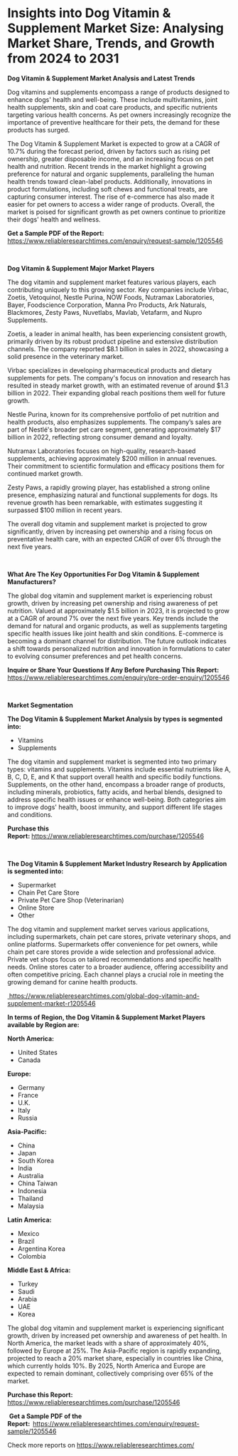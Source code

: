 <p><h1>Insights into Dog Vitamin & Supplement Market Size: Analysing Market Share, Trends, and Growth from 2024 to 2031</h1></p><p><strong>Dog Vitamin & Supplement Market Analysis and Latest Trends</strong></p>
<p><p>Dog vitamins and supplements encompass a range of products designed to enhance dogs' health and well-being. These include multivitamins, joint health supplements, skin and coat care products, and specific nutrients targeting various health concerns. As pet owners increasingly recognize the importance of preventive healthcare for their pets, the demand for these products has surged.</p><p>The Dog Vitamin & Supplement Market is expected to grow at a CAGR of 10.7% during the forecast period, driven by factors such as rising pet ownership, greater disposable income, and an increasing focus on pet health and nutrition. Recent trends in the market highlight a growing preference for natural and organic supplements, paralleling the human health trends toward clean-label products. Additionally, innovations in product formulations, including soft chews and functional treats, are capturing consumer interest. The rise of e-commerce has also made it easier for pet owners to access a wider range of products. Overall, the market is poised for significant growth as pet owners continue to prioritize their dogs' health and wellness.</p></p>
<p><strong>Get a Sample PDF of the Report:&nbsp;</strong> <a href="https://www.reliableresearchtimes.com/enquiry/request-sample/1205546?utm_campaign=1940&utm_medium=2&utm_source=Github&utm_content=ia&utm_term=31122024&utm_id=dog-vitamin-supplement">https://www.reliableresearchtimes.com/enquiry/request-sample/1205546</a></p>
<p>&nbsp;</p>
<p><strong>Dog Vitamin & Supplement Major Market Players</strong></p>
<p><p>The dog vitamin and supplement market features various players, each contributing uniquely to this growing sector. Key companies include Virbac, Zoetis, Vetoquinol, Nestle Purina, NOW Foods, Nutramax Laboratories, Bayer, Foodscience Corporation, Manna Pro Products, Ark Naturals, Blackmores, Zesty Paws, Nuvetlabs, Mavlab, Vetafarm, and Nupro Supplements.</p><p>Zoetis, a leader in animal health, has been experiencing consistent growth, primarily driven by its robust product pipeline and extensive distribution channels. The company reported $8.1 billion in sales in 2022, showcasing a solid presence in the veterinary market.</p><p>Virbac specializes in developing pharmaceutical products and dietary supplements for pets. The company's focus on innovation and research has resulted in steady market growth, with an estimated revenue of around $1.3 billion in 2022. Their expanding global reach positions them well for future growth.</p><p>Nestle Purina, known for its comprehensive portfolio of pet nutrition and health products, also emphasizes supplements. The company’s sales are part of Nestlé's broader pet care segment, generating approximately $17 billion in 2022, reflecting strong consumer demand and loyalty.</p><p>Nutramax Laboratories focuses on high-quality, research-based supplements, achieving approximately $200 million in annual revenues. Their commitment to scientific formulation and efficacy positions them for continued market growth.</p><p>Zesty Paws, a rapidly growing player, has established a strong online presence, emphasizing natural and functional supplements for dogs. Its revenue growth has been remarkable, with estimates suggesting it surpassed $100 million in recent years.</p><p>The overall dog vitamin and supplement market is projected to grow significantly, driven by increasing pet ownership and a rising focus on preventative health care, with an expected CAGR of over 6% through the next five years.</p></p>
<p>&nbsp;</p>
<p><strong>What Are The Key Opportunities For Dog Vitamin & Supplement Manufacturers?</strong></p>
<p><p>The global dog vitamin and supplement market is experiencing robust growth, driven by increasing pet ownership and rising awareness of pet nutrition. Valued at approximately $1.5 billion in 2023, it is projected to grow at a CAGR of around 7% over the next five years. Key trends include the demand for natural and organic products, as well as supplements targeting specific health issues like joint health and skin conditions. E-commerce is becoming a dominant channel for distribution. The future outlook indicates a shift towards personalized nutrition and innovation in formulations to cater to evolving consumer preferences and pet health concerns.</p></p>
<p><strong>Inquire or Share Your Questions If Any Before Purchasing This Report:</strong> <a href="https://www.reliableresearchtimes.com/enquiry/pre-order-enquiry/1205546?utm_campaign=1940&utm_medium=2&utm_source=Github&utm_content=ia&utm_term=31122024&utm_id=dog-vitamin-supplement">https://www.reliableresearchtimes.com/enquiry/pre-order-enquiry/1205546</a></p>
<p>&nbsp;</p>
<p><strong>Market Segmentation</strong></p>
<p><strong>The Dog Vitamin & Supplement Market Analysis by types is segmented into:</strong></p>
<p><ul><li>Vitamins</li><li>Supplements</li></ul></p>
<p><p>The dog vitamin and supplement market is segmented into two primary types: vitamins and supplements. Vitamins include essential nutrients like A, B, C, D, E, and K that support overall health and specific bodily functions. Supplements, on the other hand, encompass a broader range of products, including minerals, probiotics, fatty acids, and herbal blends, designed to address specific health issues or enhance well-being. Both categories aim to improve dogs' health, boost immunity, and support different life stages and conditions.</p></p>
<p><strong>Purchase this Report:&nbsp;</strong><a href="https://www.reliableresearchtimes.com/purchase/1205546?utm_campaign=1940&utm_medium=2&utm_source=Github&utm_content=ia&utm_term=31122024&utm_id=dog-vitamin-supplement">https://www.reliableresearchtimes.com/purchase/1205546</a></p>
<p>&nbsp;</p>
<p><strong>The Dog Vitamin & Supplement Market Industry Research by Application is segmented into:</strong></p>
<p><ul><li>Supermarket</li><li>Chain Pet Care Store</li><li>Private Pet Care Shop (Veterinarian)</li><li>Online Store</li><li>Other</li></ul></p>
<p><p>The dog vitamin and supplement market serves various applications, including supermarkets, chain pet care stores, private veterinary shops, and online platforms. Supermarkets offer convenience for pet owners, while chain pet care stores provide a wide selection and professional advice. Private vet shops focus on tailored recommendations and specific health needs. Online stores cater to a broader audience, offering accessibility and often competitive pricing. Each channel plays a crucial role in meeting the growing demand for canine health products.</p></p>
<p><a href="https://www.reliableresearchtimes.com/global-dog-vitamin-and-supplement-market-r1205546?utm_campaign=1940&utm_medium=2&utm_source=Github&utm_content=ia&utm_term=31122024&utm_id=dog-vitamin-supplement">&nbsp;https://www.reliableresearchtimes.com/global-dog-vitamin-and-supplement-market-r1205546</a></p>
<p><strong>In terms of Region, the Dog Vitamin & Supplement Market Players available by Region are:</strong></p>
<p>
    <p> <strong> North America: </strong>
        <ul>
            <li>United States</li>
            <li>Canada</li>
        </ul>
        </p> 
    <p> <strong> Europe: </strong>
        <ul>
            <li>Germany</li>
            <li>France</li>
            <li>U.K.</li>
            <li>Italy</li>
            <li>Russia</li>
        </ul>
        </p> 
    <p> <strong> Asia-Pacific: </strong>
        <ul>
            <li>China</li>
            <li>Japan</li>
            <li>South Korea</li>
            <li>India</li>
            <li>Australia</li>
            <li>China Taiwan</li>
            <li>Indonesia</li>
            <li>Thailand</li>
            <li>Malaysia</li>
        </ul>
        </p> 
    <p> <strong> Latin America: </strong>
        <ul>
            <li>Mexico</li>
            <li>Brazil</li>
            <li>Argentina Korea</li>
            <li>Colombia</li>
        </ul>
        </p> 
    <p> <strong> Middle East & Africa: </strong>
        <ul>
            <li>Turkey</li>
            <li>Saudi</li>
            <li>Arabia</li>
            <li>UAE</li>
            <li>Korea</li>
        </ul>
    </p>
    </p>
<p><p>The global dog vitamin and supplement market is experiencing significant growth, driven by increased pet ownership and awareness of pet health. In North America, the market leads with a share of approximately 40%, followed by Europe at 25%. The Asia-Pacific region is rapidly expanding, projected to reach a 20% market share, especially in countries like China, which currently holds 10%. By 2025, North America and Europe are expected to remain dominant, collectively comprising over 65% of the market.</p></p>
<p><strong>Purchase this Report: </strong><a href="https://www.reliableresearchtimes.com/purchase/1205546?utm_campaign=1940&utm_medium=2&utm_source=Github&utm_content=ia&utm_term=31122024&utm_id=dog-vitamin-supplement">https://www.reliableresearchtimes.com/purchase/1205546</a></p>
<p>&nbsp;<strong>Get a Sample PDF of the Report:&nbsp;&nbsp;</strong><a href="https://www.reliableresearchtimes.com/enquiry/request-sample/1205546?utm_campaign=1940&utm_medium=2&utm_source=Github&utm_content=ia&utm_term=31122024&utm_id=dog-vitamin-supplement">https://www.reliableresearchtimes.com/enquiry/request-sample/1205546</a></p>
<p><strong></strong></p>
<p>Check more reports on <a href="https://www.reliableresearchtimes.com/?utm_campaign=1940&utm_medium=2&utm_source=Github&utm_content=ia&utm_term=31122024&utm_id=dog-vitamin-supplement">https://www.reliableresearchtimes.com/</a></p>